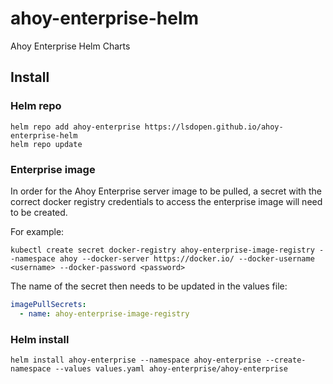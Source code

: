 # ahoy-enterprise-helm
Ahoy Enterprise Helm Charts

## Install

### Helm repo

```commandline
helm repo add ahoy-enterprise https://lsdopen.github.io/ahoy-enterprise-helm
helm repo update
```

### Enterprise image

In order for the Ahoy Enterprise server image to be pulled, a secret with the correct docker registry credentials to access
the enterprise image will need to be created.

For example:

```commandline
kubectl create secret docker-registry ahoy-enterprise-image-registry --namespace ahoy --docker-server https://docker.io/ --docker-username <username> --docker-password <password>
```

The name of the secret then needs to be updated in the values file:

```yaml
imagePullSecrets:
  - name: ahoy-enterprise-image-registry
```

### Helm install

```commandline
helm install ahoy-enterprise --namespace ahoy-enterprise --create-namespace --values values.yaml ahoy-enterprise/ahoy-enterprise
```